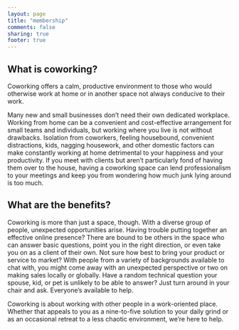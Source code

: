 ```yaml
---
layout: page
title: "membership"
comments: false
sharing: true
footer: true
---
```


What is coworking?
------------------
Coworking offers a calm, productive environment to those who would otherwise work at home or in another space not always conducive to their work.

Many new and small businesses don’t need their own dedicated workplace. Working from home can be a convenient and cost-effective arrangement for small teams and individuals, but working where you live is not without drawbacks. Isolation from coworkers, feeling housebound, convenient distractions, kids, nagging housework, and other domestic factors can make constantly working at home detrimental to your happiness and your productivity. If you meet with clients but aren’t particularly fond of having them over to the house, having a coworking space can lend professionalism to your meetings and keep you from wondering how much junk lying around is too much.


What are the benefits?
----------------------
Coworking is more than just a space, though. With a diverse group of people, unexpected opportunities arise. Having trouble putting together an effective online presence? There are bound to be others in the space who can answer basic questions, point you in the right direction, or even take you on as a client of their own. Not sure how best to bring your product or service to market? With people from a variety of backgrounds available to chat with, you might come away with an unexpected perspective or two on making sales locally or globally. Have a random technical question your spouse, kid, or pet is unlikely to be able to answer? Just turn around in your chair and ask. Everyone’s available to help.

Coworking is about working with other people in a work-oriented place. Whether that appeals to you as a nine-to-five solution to your daily grind or as an occasional retreat to a less chaotic environment, we’re here to help.
